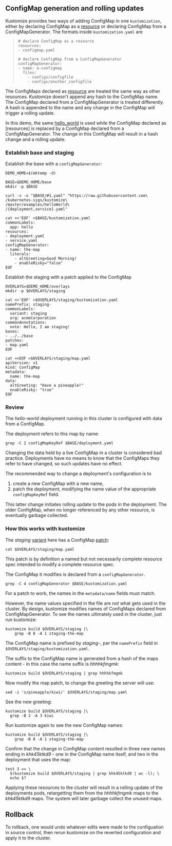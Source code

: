 [patch]: ../../docs/glossary.md#patch
[resource]: ../../docs/glossary.md#resource
[variant]: ../../docs/glossary.md#variant

## ConfigMap generation and rolling updates

Kustomize provides two ways of adding ConfigMap in one `kustomization`, either by declaring ConfigMap as a [resource] or declaring ConfigMap from a ConfigMapGenerator. The formats inside `kustomization.yaml` are 

> ```
> # declare ConfigMap as a resource
> resources:
> - configmap.yaml
> 
> # declare ConfigMap from a ConfigMapGenerator
> configMapGenerator:
> - name: a-configmap
>   files:
>     - configs/configfile
>     - configs/another_configfile
> ```

The ConfigMaps declared as [resource] are treated the same way as other resources. Kustomize doesn't append any hash to the ConfigMap name. The ConfigMap declared from a ConfigMapGenerator is treated differently. A hash is appended to the name and any change in the ConfigMap will trigger a rolling update.

In this demo, the same [hello_world](helloWorld/README.md) is used while the ConfigMap declared as [resources] is replaced by a ConfigMap declared from a ConfigMapGenerator. The change in this ConfigMap will result in a hash change and a rolling update.

### Establish base and staging

Establish the base with a `configMapGenerator`:
<!-- @establishBase @test -->
```
DEMO_HOME=$(mktemp -d)

BASE=$DEMO_HOME/base
mkdir -p $BASE

curl -s -o "$BASE/#1.yaml" "https://raw.githubusercontent.com\
/kubernetes-sigs/kustomize\
/master/examples/helloWorld\
/{deployment,service}.yaml"

cat <<'EOF' >$BASE/kustomization.yaml
commonLabels:
  app: hello
resources:
- deployment.yaml
- service.yaml
configMapGenerator:	
- name: the-map	
  literals:	
    - altGreeting=Good Morning!	
    - enableRisky="false"
EOF
```

Establish the staging with a patch applied to the ConfigMap
<!-- @establishStaging @test -->
```
OVERLAYS=$DEMO_HOME/overlays
mkdir -p $OVERLAYS/staging

cat <<'EOF' >$OVERLAYS/staging/kustomization.yaml
namePrefix: staging-
commonLabels:
  variant: staging
  org: acmeCorporation
commonAnnotations:
  note: Hello, I am staging!
bases:
- ../../base
patches:
- map.yaml
EOF

cat <<EOF >$OVERLAYS/staging/map.yaml
apiVersion: v1
kind: ConfigMap
metadata:
  name: the-map
data:
  altGreeting: "Have a pineapple!"
  enableRisky: "true"
EOF
```

### Review

The _hello-world_ deployment running in this cluster is
configured with data from a ConfigMap.

The deployment refers to this map by name:


<!-- @showDeployment @test -->
```
grep -C 2 configMapKeyRef $BASE/deployment.yaml
```

Changing the data held by a live ConfigMap in a cluster
is considered bad practice. Deployments have no means
to know that the ConfigMaps they refer to have
changed, so such updates have no effect.

The recommended way to change a deployment's
configuration is to

 1. create a new ConfigMap with a new name,
 1. patch the _deployment_, modifying the name value of
    the appropriate `configMapKeyRef` field.

This latter change initiates rolling update to the pods
in the deployment.  The older ConfigMap, when no longer
referenced by any other resource, is eventually garbage
collected.

### How this works with kustomize

The _staging_ [variant] here has a ConfigMap [patch]:

<!-- @showMapPatch @test -->
```
cat $OVERLAYS/staging/map.yaml
```

This patch is by definition a named but not necessarily
complete resource spec intended to modify a complete
resource spec.

The ConfigMap it modifies is declared from a `configMapGenerator`.

<!-- @showMapBase @test -->
```
grep -C 4 configMapGenerator $BASE/kustomization.yaml
```

For a patch to work, the names in the `metadata/name`
fields must match.

However, the name values specified in the file are
_not_ what gets used in the cluster.  By design,
kustomize modifies names of ConfigMaps declared from ConfigMapGenerator.  To see the names
ultimately used in the cluster, just run kustomize:

<!-- @grepStagingName @test -->
```
kustomize build $OVERLAYS/staging |\
    grep -B 8 -A 1 staging-the-map
```

The ConfigMap name is prefixed by _staging-_, per the
`namePrefix` field in
`$OVERLAYS/staging/kustomization.yaml`.

The suffix to the ConfigMap name is generated from a
hash of the maps content - in this case the name suffix
is _hhhhkfmgmk_:

<!-- @grepStagingHash @test -->
```
kustomize build $OVERLAYS/staging | grep hhhhkfmgmk
```

Now modify the map patch, to change the greeting
the server will use:

<!-- @changeMap @test -->
```
sed -i 's/pineapple/kiwi/' $OVERLAYS/staging/map.yaml
```

See the new greeting:

```
kustomize build $OVERLAYS/staging |\
  grep -B 2 -A 3 kiwi
```

Run kustomize again to see the new ConfigMap names:

<!-- @grepStagingName @test -->
```
kustomize build $OVERLAYS/staging |\
    grep -B 8 -A 1 staging-the-map
```

Confirm that the change in ConfigMap content resulted
in three new names ending in _khk45ktkd9_ - one in the
ConfigMap name itself, and two in the deployment that
uses the map:

<!-- @countHashes @test -->
```
test 3 == \
  $(kustomize build $OVERLAYS/staging | grep khk45ktkd9 | wc -l); \
  echo $?
```

Applying these resources to the cluster will result in
a rolling update of the deployments pods, retargetting
them from the _hhhhkfmgmk_ maps to the _khk45ktkd9_
maps.  The system will later garbage collect the
unused maps.

## Rollback

To rollback, one would undo whatever edits were made to
the configuation in source control, then rerun kustomize
on the reverted configuration and apply it to the
cluster.
